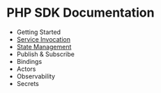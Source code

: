 # PHP SDK Documentation

- Getting Started
- [Service Invocation](service-invocation.md)
- [State Management](state-management.md)
- Publish & Subscribe
- Bindings
- Actors
- Observability
- Secrets
